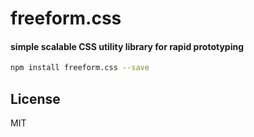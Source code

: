 # freeform.css
#### simple scalable CSS utility library for rapid prototyping

```sh
npm install freeform.css --save
```

## License
MIT
